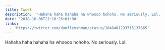 ```yaml
---
title: Tweet
description: '"Hahaha haha hahaha ha whoooo hohoho. No seriously. Lol. "'
date: '2018-10-06T21:10:26+01:00'
links:
  - 'https://twitter.com/danfleyshman/status/1048401293713137665'
---
```

Hahaha haha hahaha ha whoooo hohoho. No seriously. Lol. 
